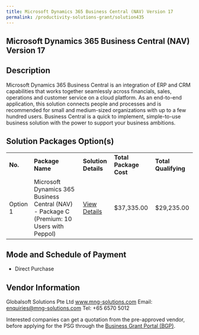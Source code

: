 ```yaml
---
title: Microsoft Dynamics 365 Business Central (NAV) Version 17
permalink: /productivity-solutions-grant/solution435
---
```


## Microsoft Dynamics 365 Business Central (NAV) Version 17

## Description

Microsoft Dynamics 365 Business Central is an integration of ERP and CRM capabilities that works together seamlessly across financials, sales, operations and customer service on a cloud platform. As an end-to-end application, this solution connects people and processes and is recommended for small and medium-sized organizations with up to a few hundred users. Business Central is a quick to implement, simple-to-use business solution with the power to support your business ambitions.

## Solution Packages Option(s)

<table>
<tr>
<td><b>No.</b></td>
<td><b>Package Name</b></td>
<td><b>Solution Details</b></td>
<td><b>Total Package Cost</b></td>
<td><b>Total Qualifying</b></td>
</tr>
<tr>
<td>Option 1</td>
<td>Microsoft Dynamics 365 Business Central (NAV) - Package C (Premium: 10 Users with Peppol)</td>
<td><a href='https://www.gobusiness.gov.sg/images/psg/DesensitisedGlobalsoftAnnex3CRwef17June2021_Part_3.pdf'>View Details</a></td>
<td>$37,335.00</td>
<td>$29,235.00</td>
</tr>
</table>

## Mode and Schedule of Payment

 - Direct Purchase

## Vendor Information

 Globalsoft Solutions Pte Ltd
www.mng-solutions.com
Email: enquiries@mng-solutions.com
Tel: +65 6570 5012

Interested companies can get a quotation from the pre-approved vendor, before applying for the PSG through the <a href='https://www.businessgrants.gov.sg/'>Business Grant Portal (BGP)</a>.
